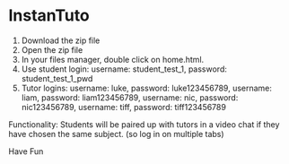 # InstanTuto
1. Download the zip file
2. Open the zip file
3. In your files manager, double click on home.html.
4. Use student login: username: student_test_1, password: student_test_1_pwd
5. Tutor logins: username: luke, password: luke123456789, username: liam, password: liam123456789, username: nic, password: nic123456789, username: tiff, password: tiff123456789

Functionality: Students will be paired up with tutors in a video chat if they have chosen the same subject. (so log in on multiple tabs)

Have Fun 
